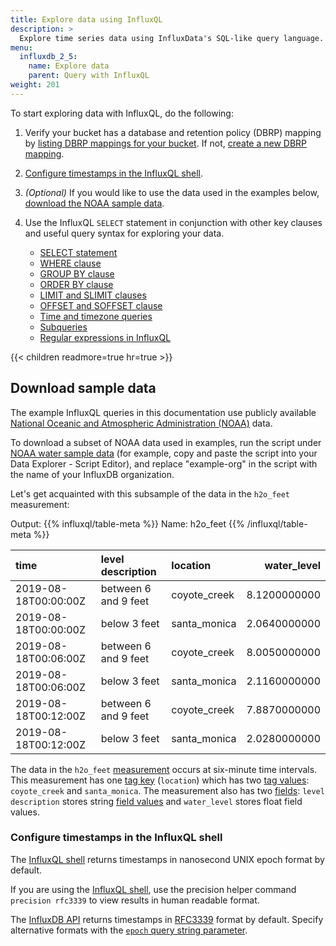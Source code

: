 ```yaml
---
title: Explore data using InfluxQL
description: >
  Explore time series data using InfluxData's SQL-like query language. Use the SELECT statement to query data from measurements, tags, and fields.
menu:
  influxdb_2_5:
    name: Explore data
    parent: Query with InfluxQL
weight: 201
---
```


To start exploring data with InfluxQL, do the following:

1. Verify your bucket has a database and retention policy (DBRP) mapping by [listing DBRP mappings for your bucket](/influxdb/v2.5/query-data/influxql/dbrp/#list-dbrp-mappings). If not, [create a new DBRP mapping](/influxdb/v2.5/query-data/influxql/dbrp/#create-dbrp-mappings).

2. [Configure timestamps in the InfluxQL shell](/influxdb/v2.5/query-data/influxql/explore-data/time-and-timezone/).

3. _(Optional)_ If you would like to use the data used in the examples below, [download the NOAA sample data](#download-sample-data).

4. Use the InfluxQL `SELECT` statement in conjunction with other key clauses and useful query syntax for exploring your data.

   - [SELECT statement](/influxdb/v2.5/query-data/influxql/explore-data/select/)
   - [WHERE clause](/influxdb/v2.5/query-data/influxql/explore-data/where/)
   - [GROUP BY clause](/influxdb/v2.5/query-data/influxql/explore-data/group-by/)
   - [ORDER BY clause](/influxdb/v2.5/query-data/influxql/explore-data/order-by/)
   - [LIMIT and SLIMIT clauses](/influxdb/v2.5/query-data/influxql/explore-data/limit-and-slimit/)
   - [OFFSET and SOFFSET clause](/influxdb/v2.5/query-data/influxql/explore-data/offset-and-soffset/)
   - [Time and timezone queries](/influxdb/v2.5/query-data/influxql/explore-data/time-and-timezone/)
   - [Subqueries](/influxdb/v2.5/query-data/influxql/explore-data/subqueries/)
   - [Regular expressions in InfluxQL](/influxdb/v2.5/query-data/influxql/explore-data/regular-expressions/)

{{< children readmore=true hr=true >}}

## Download sample data

The example InfluxQL queries in this documentation use publicly available [National Oceanic and Atmospheric Administration (NOAA)](https://www.noaa.gov/) data.

To download a subset of NOAA data used in examples, run the script under [NOAA water sample data](/influxdb/v2.5/reference/sample-data/#noaa-water-sample-data) (for example, copy and paste the script into your Data Explorer - Script Editor), and replace "example-org" in the script with the name of your InfluxDB organization.

Let's get acquainted with this subsample of the data in the `h2o_feet` measurement:

Output:
{{% influxql/table-meta %}}
Name: h2o_feet
{{% /influxql/table-meta %}}

|time | level description | location | water_level |
| :------------------- | :------------------ | :----------------------- |----------------------:|
| 2019-08-18T00:00:00Z | between 6 and 9 feet |coyote_creek   | 8.1200000000 |
| 2019-08-18T00:00:00Z | below 3 feet | santa_monica          | 2.0640000000 |
| 2019-08-18T00:06:00Z | between 6 and 9 feet |	coyote_creek  | 8.0050000000 |
| 2019-08-18T00:06:00Z | below 3 feet|	santa_monica          | 2.1160000000 |
| 2019-08-18T00:12:00Z | between 6 and 9 feet|	coyote_creek  | 7.8870000000 |
| 2019-08-18T00:12:00Z | below 3 feet | santa_monica          | 2.0280000000 |                                     
                                                
The data in the `h2o_feet` [measurement](/influxdb/v2.5/reference/glossary/#measurement)
occurs at six-minute time intervals.
This measurement has one [tag key](influxdb/v2.5/reference/glossary/#tag-key)
(`location`) which has two [tag values](/influxdb/v2.5/reference/glossary/#tag-value):
`coyote_creek` and `santa_monica`.
The measurement also has two [fields](/influxdb/v2.5/reference/glossary/#field):
`level description` stores string [field values](/influxdb/v2.5/reference/glossary/#field-value)
and `water_level` stores float field values.

### Configure timestamps in the InfluxQL shell

The [InfluxQL shell](/influxdb/v2.5/tools/influxql-shell/) returns timestamps in
nanosecond UNIX epoch format by default.

If you are using the [InfluxQL shell](/influxdb/v2.5/tools/influxql-shell/), use the precision helper command `precision rfc3339` to view results in human readable format.

The [InfluxDB API](/influxdb/v2.5/reference/api/influxdb-1x/) returns timestamps
in [RFC3339](https://www.ietf.org/rfc/rfc3339.txt) format by default.
Specify alternative formats with the [`epoch` query string parameter](/influxdb/v2.5/reference/api/influxdb-1x/).
